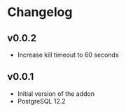 # Changelog

## v0.0.2

* Increase kill timeout to 60 seconds

## v0.0.1

* Initial version of the addon
* PostgreSQL 12.2
